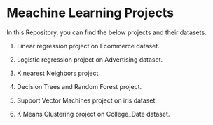 # Meachine Learning Projects

In this Repository, you can find the below projects and their datasets.

1) Linear regression project on Ecommerce dataset.

2) Logistic regression project on Advertising dataset.

3) K nearest Neighbors project.

4) Decision Trees and Random Forest project.

5) Support Vector Machines project on iris dataset.

6) K Means Clustering project on College_Date dataset.
